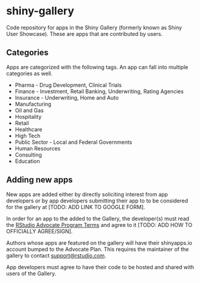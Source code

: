 # shiny-gallery

Code repository for apps in the Shiny Gallery (formerly known as Shiny User Showcase). These are apps that are contributed by users.

## Categories

Apps are categorized with the following tags. An app can fall into multiple categories as well.

- Pharma - Drug Development, Clinical Trials
- Finance - Investment, Retail Banking, Underwriting, Rating Agencies
- Insurance - Underwriting, Home and Auto 
- Manufacturing
- Oil and Gas
- Hospitality 
- Retail
- Healthcare
- High Tech 
- Public Sector - Local and Federal Governments
- Human Resources
- Consulting
- Education

## Adding new apps

New apps are added either by directly soliciting interest from app developers or by app developers submitting their app to to be considered for the gallery at [TODO: ADD LINK TO GOOGLE FORM].

In order for an app to the added to the Gallery, the developer(s) must read the [RStudio Advocate Program Terms](https://rstudio.com/about/advocate/) and agree to it [TODO: ADD HOW TO OFFICIALLY AGREE/SIGN].

Authors whose apps are featured on the gallery will have their shinyapps.io account bumped to the Advocate Plan. This requires the maintainer of the gallery to contact [support@rstudio.com](mailto:support@rstudio.com).

App developers must agree to have their code to be hosted and shared with users of the Gallery.
